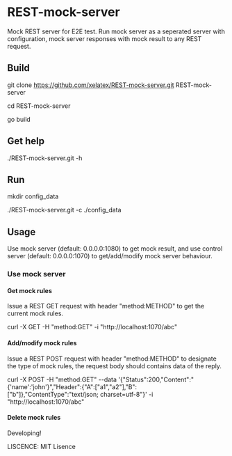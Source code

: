 # REST-mock-server
Mock REST server for E2E test. Run mock server as a seperated server with configuration, mock server responses with mock result to any REST request.

## Build
git clone https://github.com/xelatex/REST-mock-server.git REST-mock-server

cd REST-mock-server

go build

## Get help
./REST-mock-server.git -h

## Run
mkdir config_data

./REST-mock-server.git -c ./config_data

## Usage
Use mock server (default: 0.0.0.0:1080) to get mock result, and use control server (default: 0.0.0.0:1070) to get/add/modify mock server behaviour.

### Use mock server
#### Get mock rules
Issue a REST GET request with header "method:METHOD" to get the current mock rules.

curl -X GET -H "method:GET" -i "http://localhost:1070/abc"

#### Add/modify mock rules
Issue a REST POST request with header "method:METHOD" to designate the type of mock rules, the request body should contains data of the reply.

curl -X POST -H "method:GET" --data '{"Status":200,"Content":"{'name':'john'}","Header":{"A":["a1","a2"],"B":["b"]},"ContentType":"text/json; charset=utf-8"}' -i "http://localhost:1070/abc"

#### Delete mock rules
Developing!


LISCENCE: MIT Lisence
